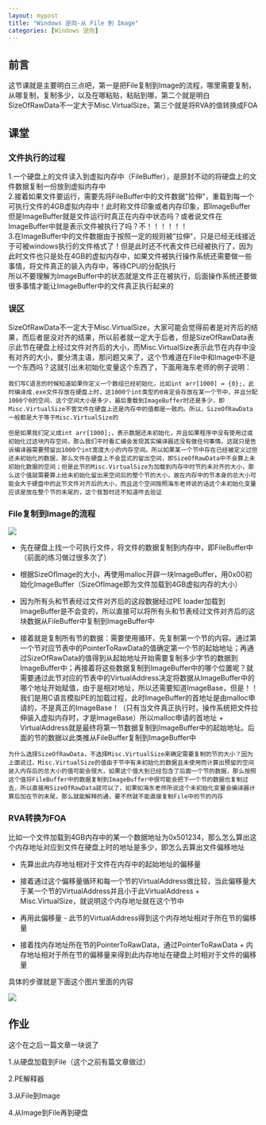 ```yaml
---
layout: mypost
title: "Windows 逆向-从 File 到 Image"
categories: [Windows 逆向]
---
```


## 前言

这节课就是主要明白三点吧，第一是把File复制到Image的流程，哪里需要复制，从哪复制，复制多少，以及在哪粘贴，粘贴到哪，第二个就是明白SizeOfRawData不一定大于Misc.VirtualSize，第三个就是将RVA的值转换成FOA

## 课堂

### 文件执行的过程

1.一个硬盘上的文件读入到虚拟内存中（FileBuffer），是原封不动的将硬盘上的文件数据复制一份放到虚拟内存中  
2.接着如果文件要运行，需要先将FileBuffer中的文件数据"拉伸"，重载到每一个可执行文件的4GB虚拟内存中！此时称文件印象或者内存印象，即ImageBuffer  
但是ImageBuffer就是文件运行时真正在内存中状态吗？或者说文件在ImageBuffer中就是表示文件被执行了吗？不！！！！！！  
3.在ImageBuffer中的文件数据由于按照一定的规则被"拉伸"，只是已经无线接近于可被windows执行的文件格式了！但是此时还不代表文件已经被执行了，因为此时文件也只是处在4GB的虚拟内存中，如果文件被执行操作系统还需要做一些事情，将文件真正的装入内存中，等待CPU的分配执行  
所以不要理解为ImageBuffer中的状态就是文件正在被执行，后面操作系统还要做很多事情才能让ImageBuffer中的文件真正执行起来的

### 误区

SizeOfRawData不一定大于Misc.VirtualSize，大家可能会觉得前者是对齐后的结果，而后者是没对齐的结果，所以前者就一定大于后者，但是SizeOfRawData表示此节在硬盘上经过文件对齐后的大小，而Misc.VirtualSize表示此节在内存中没有对齐的大小，要分清主语，那问题又来了，这个节难道在File中和Image中不是一个东西吗？这就引出未初始化变量这个东西了，下面用海东老师的例子说明：

```
我们写C语言的时候知道如果你定义一个数组已经初始化，比如int arr[1000] = {0};，此时编译成.exe文件存放在硬盘上时，这1000个int类型的0肯定会存放在某一个节中，并且分配1000个0的空间，这个空间大小是多少，最后重载到ImageBuffer时还是多少，即Misc.VirtualSize不管文件在硬盘上还是内存中的值都是一致的。所以，SizeOfRawData一般都是大于等于Misc.VirtualSize的

但是如果我们定义成int arr[1000];，表示数据还未初始化，并且如果程序中没有使用过或初始化过这块内存空间，那么我们平时看汇编会发现其实编译器还没有做任何事情，这就只是告诉编译器需要预留出1000个int宽度大小的内存空间。所以如果某一个节中存在已经被定义过但还未初始化的数据，那么文件在硬盘上不会显式的留出空间，即SizeOfRawData中不会算上未初始化数据的空间；但是此节的Misc.VirtualSize为加载到内存中时节的未对齐的大小，那么这个值就需要算上给未初始化留出来空间后的整个节的大小，故在内存中的节本身的总大小可能会大于硬盘中的此节文件对齐后的大小，而且这个空间按照海东老师说的话这个未初始化变量应该是放在整个节的末尾的，这个我暂时还不知道咋去验证
```

### File复制到Image的流程

![](image-39-1024x824.png)

- 先在硬盘上找一个可执行文件，将文件的数据复制到内存中，即FileBuffer中（前面的练习做过很多次了）

- 根据SizeOfImage的大小，再使用malloc开辟一块ImageBuffer，用0x00初始化ImageBuffer（SizeOfImage即为文件加载到4GB虚拟内存的大小）

- 因为所有头和节表经过文件对齐后的这段数据经过PE loader加载到ImageBuffer是不会变的，所以直接可以将所有头和节表经过文件对齐后的这块数据从FileBuffer中复制到ImageBuffer中

- 接着就是复制所有节的数据：需要使用循环，先复制第一个节的内容。通过第一个节对应节表中的PointerToRawData的值确定第一个节的起始地址；再通过SizeOfRawData的值得到从起始地址开始需要复制多少字节的数据到ImageBuffer中；再接着将这些数据复制到ImageBuffer中的哪个位置呢？就需要通过此节对应的节表中的VirtualAddress决定将数据从ImageBuffer中的哪个地址开始赋值，由于是相对地址，所以还需要知道ImageBase，但是！！我们是用C语言模拟PE的加载过程，此时ImageBuffer的首地址是由malloc申请的，不是真正的ImageBase！（只有当文件真正执行时，操作系统把文件拉伸装入虚拟内存时，才是ImageBase）所以malloc申请的首地址 + VirtualAddress就是最终将第一节数据复制到ImageBuffer中的起始地址。后面的节的数据以此类推从FileBuffer复制到ImageBuffer中

```
为什么选择SizeOfRawData，不选择Misc.VirtualSize来确定需要复制的节的大小？因为上面说过，Misc.VirtualSize的值由于节中有未初始化的数据且未使用而计算出预留的空间装入内存后的总大小的值可能会很大，如果这个值大到已经包含了后面一个节的数据，那么按照这个值将FileBuffer中的数据复制到ImageBuffer中很可能会把下一个节的数据也复制过去，所以直接用SizeOfRawData就可以了，如果如海东老师所说这个未初始化变量会编译器计算后加在节的末尾，那么就能解释的通，要不然就不能直接复制File中的节的内存
```

### RVA转换为FOA

比如一个文件加载到4GB内存中的某一个数据地址为0x501234，那么怎么算出这个内存地址对应到文件在硬盘上时的地址是多少，即怎么去算出文件偏移地址

- 先算出此内存地址相对于文件在内存中的起始地址的偏移量

- 接着通过这个偏移量循环和每一个节的VirtualAddress做比较，当此偏移量大于某一个节的VirtualAddress并且小于此VirtualAddress + Misc.VirtualSize，就说明这个内存地址就在这个节中

- 再用此偏移量 - 此节的VirtualAddress得到这个内存地址相对于所在节的偏移量

- 接着找内存地址所在节的PointerToRawData，通过PointerToRawData + 内存地址相对于所在节的偏移量来得到此内存地址在硬盘上时相对于文件的偏移量

具体的步骤就是下面这个图片里面的内容

![](image-40-1024x606.png)

## 作业

这个在之后一篇文章一块说了

1.从硬盘加载到File（这个之前有篇文章做过）

2.PE解释器

3.从File到Image

4.从Image到File再到硬盘